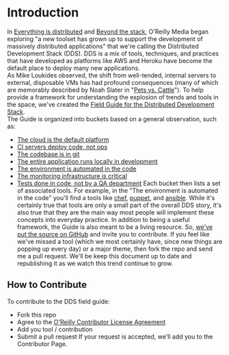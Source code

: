 # Introduction
In [Everything is distributed](http://radar.oreilly.com/2014/05/everything-is-distributed.html) and [Beyond the stack](http://radar.oreilly.com/2014/05/beyond-the-stack.html), O'Reilly Media began exploring "a new toolset has grown up to support the development of massively distributed applications" that we're calling the Distributed Development Stack (DDS).  DDS is a mix of tools, techniques, and practices that have developed as platforms like AWS and Heroku have become the default place to deploy many new applications.  
As Mike Loukides observed, the shift from well-tended, internal servers to external, disposable VMs has had profound consequences (many of which are memorably described by Noah Slater in "[Pets vs. Cattle](https://blog.engineyard.com/2014/pets-vs-cattle)").  To help provide a framework for understanding the explosion of trends and tools in the space, we've created the [Field Guide for the Distributed Development Stack](http://odewahn.github.io/dds-field-guide/).  
The Guide is organized into buckets based on a general observation, such as:
* [The cloud is the default platform](http://sites.oreilly.com/odewahn/dds-field-guide/ch01.html)
* [CI servers deploy code, not ops](http://sites.oreilly.com/odewahn/dds-field-guide/ch02.html)
* [The codebase is in git](http://sites.oreilly.com/odewahn/dds-field-guide/ch03.html)
* [The entire application runs locally in development](http://sites.oreilly.com/odewahn/dds-field-guide/ch04.html)
* [The environment is automated in the code](http://sites.oreilly.com/odewahn/dds-field-guide/ch05.html)
* [The monitoring infrastructure is critical](http://sites.oreilly.com/odewahn/dds-field-guide/ch06.html)
* [Tests done in code, not by a QA department](http://sites.oreilly.com/odewahn/dds-field-guide/ch07.html)
Each bucket then lists a set of associated tools.  For example, in the "The environment is automated in the code" you'll find a tools like [chef](http://www.getchef.com/chef/), [puppet](http://puppetlabs.com/), and [ansible](http://www.ansible.com/home).  While it's certainly true that tools are only a small part of the overall DDS story, it's also true that they are the main way most people will implement these concepts into everyday practice.
In addition to being a useful framework, the Guide is also meant to be a living resource.  So, [we've put the source on GitHub](https://github.com/odewahn/dds-field-guide) and invite you to contribute.  If you feel like we've missed a tool (which we most certainly have, since new things are popping up every day) or a major theme, then fork the repo and send me a pull request.  We'll be keep this document up to date and republishing it as we watch this trend continue to grow. 
## How to Contribute
To contribute to the DDS field guide:
* Fork this repo
* Agree to the [O'Reilly Contributor License Agreement](http://contributor-agreements.oreilly.com/)
* Add you tool / contribution
* Submit a pull request
If your request is accepted, we'll add you to the Contributor Page.
 
